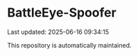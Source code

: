 # BattleEye-Spoofer

Last updated: 2025-06-16 09:34:15

This repository is automatically maintained.
